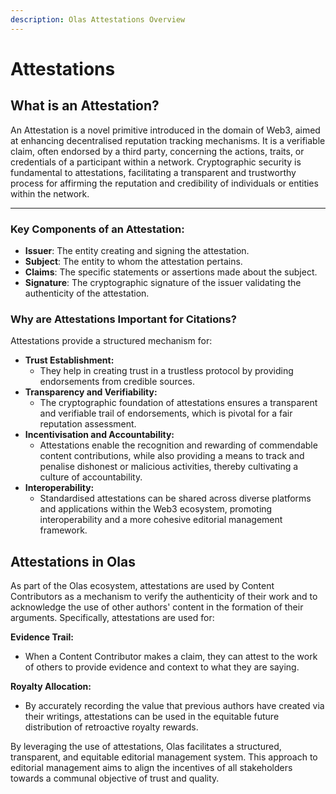 ```yaml
---
description: Olas Attestations Overview
---
```


# Attestations

## What is an Attestation?

An Attestation is a novel primitive introduced in the domain of Web3, aimed at enhancing decentralised reputation tracking mechanisms. It is a verifiable claim, often endorsed by a third party, concerning the actions, traits, or credentials of a participant within a network. Cryptographic security is fundamental to attestations, facilitating a transparent and trustworthy process for affirming the reputation and credibility of individuals or entities within the network.

***

### Key Components of an Attestation:

* **Issuer**: The entity creating and signing the attestation.
* **Subject**: The entity to whom the attestation pertains.
* **Claims**: The specific statements or assertions made about the subject.
* **Signature**: The cryptographic signature of the issuer validating the authenticity of the attestation.

### Why are Attestations Important for Citations?

Attestations provide a structured mechanism for:

* **Trust Establishment:**
  * They help in creating trust in a trustless protocol by providing endorsements from credible sources.
* **Transparency and Verifiability:**
  * The cryptographic foundation of attestations ensures a transparent and verifiable trail of endorsements, which is pivotal for a fair reputation assessment.
* **Incentivisation and Accountability:**
  * Attestations enable the recognition and rewarding of commendable content contributions, while also providing a means to track and penalise dishonest or malicious activities, thereby cultivating a culture of accountability.
* **Interoperability:**
  * Standardised attestations can be shared across diverse platforms and applications within the Web3 ecosystem, promoting interoperability and a more cohesive editorial management framework.

## Attestations in Olas

As part of the Olas ecosystem, attestations are used by Content Contributors as a mechanism to verify the authenticity of their work and to acknowledge the use of other authors' content in the formation of their arguments. Specifically, attestations are used for:

**Evidence Trail:**

* When a Content Contributor makes a claim, they can attest to the work of others to provide evidence and context to what they are saying.&#x20;

**Royalty Allocation:**

* By accurately recording the value that previous authors have created via their writings, attestations can be used in the equitable future distribution of retroactive royalty rewards.

By leveraging the use of attestations, Olas facilitates a structured, transparent, and equitable editorial management system. This approach to editorial management aims to align the incentives of all stakeholders towards a communal objective of trust and quality.
